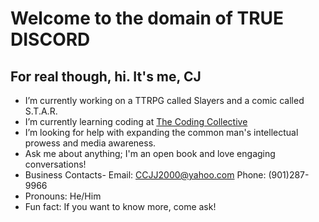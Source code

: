 # Welcome to the domain of TRUE DISCORD
## For real though, hi. It's me, CJ

- I’m currently working on a TTRPG called Slayers and a comic called S.T.A.R.
- I’m currently learning coding at [The Coding Collective](https://www.thecollectiveblueprint.org/programs/the-code-collective)
- I’m looking for help with expanding the common man's intellectual prowess and media awareness. 
- Ask me about anything; I'm an open book and love engaging conversations!
- Business Contacts- Email: CCJJ2000@yahoo.com
                     Phone: (901)287-9966
- Pronouns: He/Him
- Fun fact: If you want to know more, come ask!
